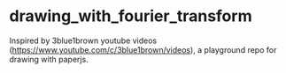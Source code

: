 # drawing_with_fourier_transform
Inspired by 3blue1brown youtube videos (https://www.youtube.com/c/3blue1brown/videos), a playground repo for drawing with paperjs.
